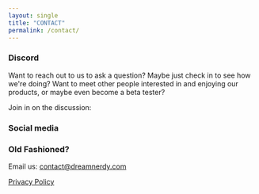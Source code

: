 ```yaml
---
layout: single
title: "CONTACT"
permalink: /contact/
---
```


### Discord

Want to reach out to us to ask a question? Maybe just check in to see how we're doing? Want to meet other people interested in and enjoying our products, or maybe even become a beta tester? 

Join in on the discussion: <a href="https://discord.com/invite/FSPf6AK" class="btn btn--discord" title="Join us on Discord" target="_blank"><i class="fab fa-fw fa-discord" aria-hidden="true"></i></a>


### Social media

  <a href="https://www.reddit.com/u/dreamnerdy" class="btn btn--reddit" title="Find Us On Reddit" target="_blank"><i class="fab fa-fw fa-reddit" aria-hidden="true"></i></a> <a href="https://twitter.com/dreamnerdygames" class="btn btn--twitter" title="Find Us On Twitter" target="_blank"><i class="fab fa-fw fa-twitter" aria-hidden="true"></i></a> <a href="https://www.facebook.com/dreamnerdy" class="btn btn--facebook" title="Find Us On Facebook" target="_blank"><i class="fab fa-fw fa-facebook" aria-hidden="true"></i></a> <a href="https://www.instagram.com/dreamnerdygames" class="btn btn--instagram" title="Find Us On Instagram" target="_blank"><i class="fab fa-fw fa-instagram" aria-hidden="true"></i></a>


### Old Fashioned?

Email us: [contact@dreamnerdy.com](mailto:contact@dreamnerdy.com?Subject=Dear%20Nerds...)


<a href="https://dreamnerdy.com/privacypolicy/">Privacy Policy</a>